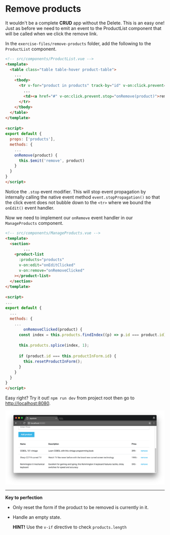 # Remove products

It wouldn't be a complete **CRUD** app without the Delete.
This is an easy one! Just as before we need to emit an event
to the ProductList component that will be called when we click the remove link.

In the `exercise-files/remove-products` folder, add the following to the `ProductList`
component.

```html
<!-- src/components/ProductList.vue -->
<template>
  <table class="table table-hover product-table">
    ...
    <tbody>
      <tr v-for="product in products" track-by="id" v-on:click.prevent="onEdit">
        ...
        <td><a href="#" v-on:click.prevent.stop="onRemove(product)">remove</a></td>
      </tr>
    </tbody>
  </table>
</template>

<script>
export default {
  props: ['products'],
  methods: {
    ...
    onRemove(product) {
      this.$emit('remove', product)
    }
  }
}
</script>

```

Notice the `.stop` event modifier. This will stop event propagation by internally
calling the native event method `event.stopPropagation()` so that the click event does
not bubble down to the `<tr>` where we bound the `onEdit()` event handler.

Now we need to implement our `onRemove` event handler in our `ManageProducts` component.

```html
<!-- src/components/ManageProducts.vue -->
<template>
  <section>
		...
    <product-list
      :products="products"
      v-on:edit="onEditClicked"
      v-on:remove="onRemoveClicked"
    ></product-list>
  </section>
</template>

<script>
...
export default {
  ...
  methods: {
    ...
		onRemoveClicked(product) {
      const index = this.products.findIndex((p) => p.id === product.id);

      this.products.splice(index, 1);

      if (product.id === this.productInForm.id) {
        this.resetProductInForm();
      }
    }
  }
}
</script>
```

Easy right? Try it out! `npm run dev` from project root then go to [http://localhost:8080](http://localhost:8080).

![Remove product image](/docs/images/remove-product.png)

---

**Key to perfection**

 * Only reset the form if the product to be removed is currently in it.
 * Handle an empty state.

   **HINT!** Use the `v-if` directive to check `products.length`
